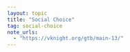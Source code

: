 ```yaml
---
layout: topic
title: "Social Choice"
tag: social-choice
note_urls:
  - "https://vknight.org/gtb/main-13/"
---
```


